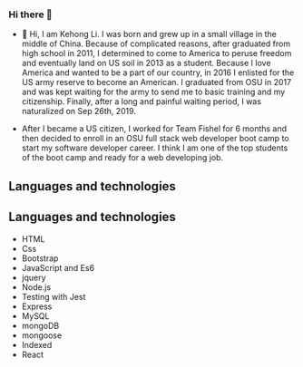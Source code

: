 ### Hi there 👋

- 💬 Hi, I am Kehong Li. I was born and grew up in a small village in the middle of China. Because of complicated reasons, after graduated from high school in 2011, I determined to come to America to peruse freedom and eventually land on US soil in 2013 as a student. Because I love America and wanted to be a part of our country, in 2016 I enlisted for the US army reserve to become an American. I graduated from OSU in 2017 and was kept waiting for the army to send me to basic training and my citizenship. Finally, after a long and painful waiting period, I was naturalized on Sep 26th, 2019.

- After I became a US citizen, I worked for Team Fishel for 6 months and then decided to enroll in an OSU full stack web developer boot camp to start my software developer career. I think I am one of the top students of the boot camp and ready for a web developing job. 

## Languages and technologies

## Languages and technologies 
- HTML
- Css 
- Bootstrap
- JavaScript and Es6 
- jquery
- Node.js 
- Testing with Jest
- Express
- MySQL
- mongoDB
- mongoose
- Indexed
- React


<!--
**sugerhater/sugerhater** is a ✨ _special_ ✨ repository because its `README.md` (this file) appears on your GitHub profile.

Here are some ideas to get you started:

- 🔭 I’m currently working on ...
- 🌱 I’m currently learning ...
- 👯 I’m looking to collaborate on ...
- 🤔 I’m looking for help with ...
- 📫 How to reach me: ...
- 😄 Pronouns: ...
- ⚡ Fun fact: ...
-->
